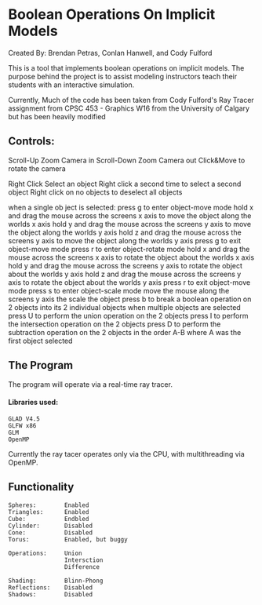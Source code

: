 # Boolean Operations On Implicit Models
Created By: Brendan Petras, Conlan Hanwell, and Cody Fulford

This is a tool that implements boolean operations on implicit models.
The purpose behind the project is to assist modeling instructors teach their students with an interactive simulation.

Currently, Much of the code has been taken from Cody Fulford's Ray Tracer assignment from CPSC 453 - Graphics W16 from the University of Calgary but has been heavily modified

## Controls:
Scroll-Up   Zoom Camera in
Scroll-Down Zoom Camera out
Click&Move  to rotate the camera

Right Click Select an object
Right click a second time to select a second object
Right click on no objects to deselect all objects

when a single ob ject is selected:
    press g to enter object-move mode
        hold x and drag the mouse across the screens x axis to move the object along the worlds x axis
        hold y and drag the mouse across the screens y axis to move the object along the worlds y axis
        hold z and drag the mouse across the screens y axis to move the object along the worlds y axis
        press g to exit object-move mode
    press r to enter object-rotate mode
        hold x and drag the mouse across the screens x axis to rotate the object about the worlds x axis
        hold y and drag the mouse across the screens y axis to rotate the object about the worlds y axis
        hold z and drag the mouse across the screens y axis to rotate the object about the worlds y axis
        press r to exit object-move mode
    press s to enter object-scale mode
        move the mouse along the screens y axis the scale the object
    press b to break a boolean operation on 2 objects into its 2 individual objects
when multiple objects are selected
    press U to perform the union operation on the 2 objects
    press I to perform the intersection operation on the 2 objects
    press D to perform the subtraction operation on the 2 objects in the order A-B where A was the first object selected


## The Program   
The program will operate via a real-time ray tracer.

#### Libraries used:
    GLAD V4.5
    GLFW x86
    GLM
    OpenMP

Currently the ray tacer operates only via the CPU, with multithreading via OpenMP.

## Functionality
    Spheres:        Enabled
    Triangles:      Enabled
    Cube:           Endbled
    Cylinder:       Disabled
    Cone:           Disabled
    Torus:          Enabled, but buggy

    Operations:     Union
                    Intersction
                    Difference

    Shading:        Blinn-Phong
    Reflections:    Disabled
    Shadows:        Disabled

